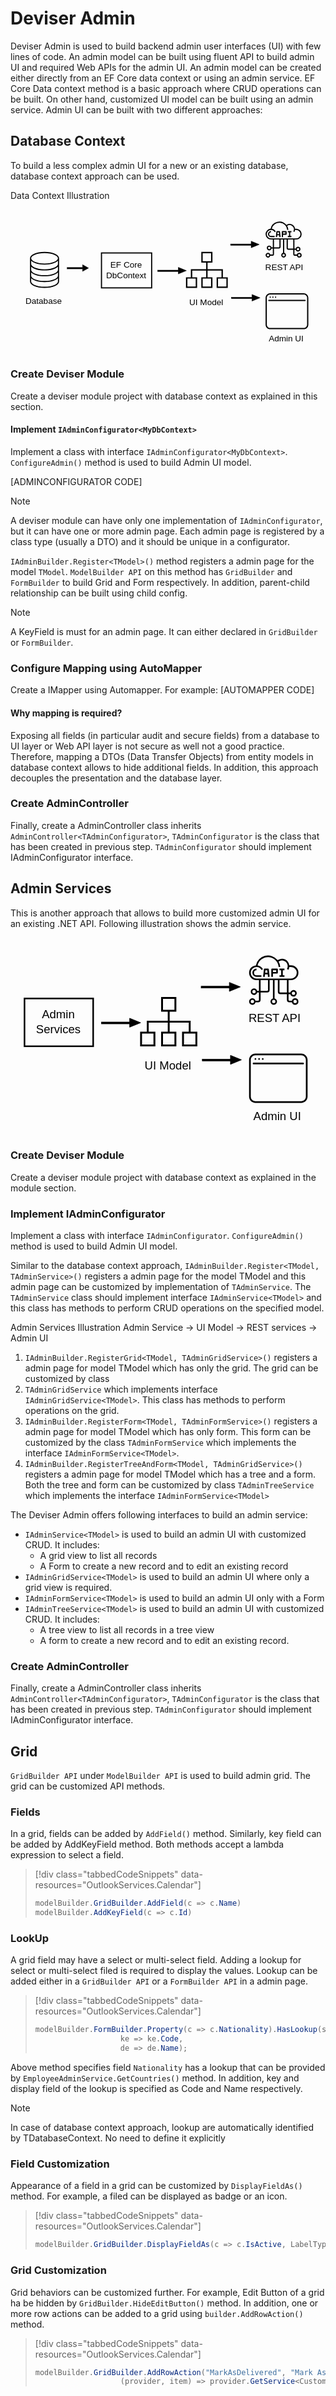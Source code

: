 # Deviser Admin
Deviser Admin is used to build backend admin user interfaces (UI) with few lines of code. An admin model can be built using fluent API to build admin UI and required Web APIs for the admin UI. An admin model can be created either directly from an EF Core data context or using an admin service. 
EF Core Data context method is a basic approach where CRUD operations can be built. On other hand, customized UI model can be built using an admin service. Admin UI can be built with two different approaches:

## Database Context
To build a less complex admin UI for a new or an existing database, database context approach can be used. 

Data Context Illustration 

<svg width="500" version="1.1" viewBox="0 0 260 120" xmlns="http://www.w3.org/2000/svg" xmlns:cc="http://creativecommons.org/ns#" xmlns:dc="http://purl.org/dc/elements/1.1/" xmlns:rdf="http://www.w3.org/1999/02/22-rdf-syntax-ns#">
 <metadata>
  <rdf:RDF>
   <cc:Work rdf:about="">
    <dc:format>image/svg+xml</dc:format>
    <dc:type rdf:resource="http://purl.org/dc/dcmitype/StillImage"/>
    <dc:title/>
   </cc:Work>
  </rdf:RDF>
 </metadata>
 <g transform="translate(-20.465 -25.275)">
  <rect x="96.164" y="61.428" width="41.746" height="29.045" fill="none" stroke="#000" stroke-width=".95512"/>
  <g transform="matrix(.57958 0 0 .55556 166.46 58.856)">
   <path d="m53 41v-12h-22v-10h7v-16h-16v16h7v10h-22v12h-7v16h16v-16h-7v-10h20v10h-7v16h16v-16h-7v-10h20v10h-7v16h16v-16zm-29-36h12v12h-12zm-10 50h-12v-12h12zm22 0h-12v-12h12zm22 0h-12v-12h12z"/>
  </g>
  <g id="API" transform="matrix(.4999 0 0 .4999 231.71 34.275)">
   <path d="m58 54a4 4 0 0 0-3.86 3h-3.14a1 1 0 0 1-1-1v-7h2.14a4 4 0 1 0 0-2h-2.14v-15h3a9 9 0 0 0 0-18h-2.06a8.977 8.977 0 0 0-14.18-6.3 14.982 14.982 0 0 0-26.45 6.34 8.993 8.993 0 0 0 0.69 17.96h3v13h-2.14a4 4 0 1 0 0 2h2.14v9a1 1 0 0 1-1 1h-3.14a4 4 0 1 0 0 2h3.14a3.009 3.009 0 0 0 3-3v-9h8a3.009 3.009 0 0 0 3-3v-12h4v22.14a4 4 0 1 0 2 0v-22.14h4v14a3.009 3.009 0 0 0 3 3h8v7a3.009 3.009 0 0 0 3 3h3.14a3.994 3.994 0 1 0 3.86-5zm-2-8a2 2 0 1 1-2 2 2.006 2.006 0 0 1 2-2zm-48 2a2 2 0 1 1 2-2 2.006 2.006 0 0 1-2 2zm-2 12a2 2 0 1 1 2-2 2.006 2.006 0 0 1-2 2zm19-16a1 1 0 0 1-1 1h-8v-13h9zm9 14a2 2 0 1 1-2-2 2.006 2.006 0 0 1 2 2zm14-11h-8a1 1 0 0 1-1-1v-14h9zm-37-17a7 7 0 0 1 0-14h0.12a7.018 7.018 0 0 1 6 3.61l1.76-0.97a9.086 9.086 0 0 0-6.55-4.54 13 13 0 0 1 25.64 1.97l1.99-0.14a14.907 14.907 0 0 0-2.07-6.58 7 7 0 0 1 10.24 9.04l1.74 0.97a9.005 9.005 0 0 0 1.07-3.36h2.06a7 7 0 1 1 0 14zm47 30a2 2 0 1 1 2-2 2.006 2.006 0 0 1-2 2z"/>
   <path d="m8 23a3 3 0 0 1 3-3v-2a5 5 0 0 0 0 10h6v-2h-6a3 3 0 0 1-3-3z"/>
   <path d="m25.99 18.89a0.989 0.989 0 0 0-0.99-0.89h-4a0.989 0.989 0 0 0-0.99 0.89l-1 9 1.98 0.22 0.35-3.11h3.32l0.35 3.11 1.98-0.22zm-4.43 4.11 0.34-3h2.2l0.34 3z"/>
   <path d="m36 18h-6a1 1 0 0 0-1 1v9h2v-4h5a1 1 0 0 0 1-1v-4a1 1 0 0 0-1-1zm-1 4h-4v-2h4z"/>
   <path d="m43 20v6h2v2h-6v-2h2v-6h-2v-2h6v2z"/>
  </g>
  <g transform="matrix(.060484 0 0 .060484 33.795 60.523)">
   <path d="m448 88c0-49.344-87.848-88-200-88s-200 38.656-200 88c9e-3 2.686 0.277 5.365 0.8 8h-0.8v312c0 49.344 87.848 88 200 88s200-38.656 200-88v-312h-0.8c0.523-2.635 0.791-5.314 0.8-8zm-16 320c0 34.768-73.936 72-184 72s-184-37.232-184-72v-44.92c30.24 31.408 100.35 52.92 184 52.92s153.76-21.512 184-52.92zm0-80c0 34.768-73.936 72-184 72s-184-37.232-184-72v-44.92c30.24 31.408 100.35 52.92 184 52.92s153.76-21.512 184-52.92zm0-80c0 34.768-73.936 72-184 72s-184-37.232-184-72v-44.92c30.24 31.408 100.35 52.92 184 52.92s153.76-21.512 184-52.92zm0-80c0 34.768-73.936 72-184 72s-184-37.232-184-72v-44.92c30.24 31.408 100.35 52.92 184 52.92s153.76-21.512 184-52.92zm-184-8c-110.06 0-184-37.232-184-72s73.936-72 184-72 184 37.232 184 72-73.936 72-184 72z"/>
  </g>
  <g transform="matrix(.069606 0 0 .069606 232.7 92.114)">
   <path d="m455.5 40h-400c-30.603 0-55.5 24.897-55.5 55.5v320c0 30.603 24.897 55.5 55.5 55.5h400c30.603 0 55.5-24.897 55.5-55.5v-320c0-30.603-24.897-55.5-55.5-55.5zm40.5 375.5c0 22.332-18.168 40.5-40.5 40.5h-400c-22.332 0-40.5-18.168-40.5-40.5v-320c0-22.332 18.168-40.5 40.5-40.5h400c22.332 0 40.5 18.168 40.5 40.5z"/>
   <path d="m471.5 120h-432c-4.142 0-7.5 3.357-7.5 7.5s3.358 7.5 7.5 7.5h432c4.142 0 7.5-3.357 7.5-7.5s-3.358-7.5-7.5-7.5z"/>
   <path d="m55.5 95c1.97 0 3.91-0.8 5.3-2.2 1.4-1.39 2.2-3.32 2.2-5.3 0-1.971-0.8-3.91-2.2-5.3-1.39-1.4-3.33-2.2-5.3-2.2-1.98 0-3.91 0.8-5.3 2.2-1.4 1.39-2.2 3.329-2.2 5.3 0 1.979 0.8 3.91 2.2 5.3 1.39 1.4 3.32 2.2 5.3 2.2z"/>
   <path d="m119.5 95c1.97 0 3.91-0.8 5.3-2.2 1.4-1.39 2.2-3.32 2.2-5.3 0-1.971-0.8-3.91-2.2-5.3-1.39-1.4-3.33-2.2-5.3-2.2-1.98 0-3.91 0.8-5.3 2.2-1.4 1.39-2.2 3.329-2.2 5.3 0 1.979 0.8 3.91 2.2 5.3 1.39 1.4 3.32 2.2 5.3 2.2z"/>
   <path d="m87.5 95c1.98 0 3.91-0.8 5.3-2.2 1.4-1.39 2.2-3.32 2.2-5.3 0-1.971-0.8-3.91-2.2-5.3-1.39-1.4-3.32-2.2-5.3-2.2-1.97 0-3.91 0.8-5.3 2.2-1.4 1.39-2.2 3.329-2.2 5.3 0 1.979 0.8 3.91 2.2 5.3 1.39 1.4 3.33 2.2 5.3 2.2z"/>
  </g>
  <g fill="#000000" font-family="sans-serif" font-size="7.0556px">
   <text x="32.950771" y="103.98749" stroke-width=".265" style="line-height:1.25" xml:space="preserve"><tspan x="32.950771" y="103.98749" font-size="7.0556px" stroke-width=".265">Database</tspan></text>
   <g stroke-width=".26458" text-anchor="middle">
    <text x="116.69314" y="73.604309" text-align="center" style="line-height:1.25" xml:space="preserve"><tspan x="116.69314" y="73.604309" text-align="center">EF Core</tspan><tspan x="116.69314" y="82.423759" text-align="center">DbContext</tspan></text>
    <text x="183.3107" y="104.70334" text-align="center" style="line-height:1.25" xml:space="preserve"><tspan x="183.3107" y="104.70334" font-size="7.0556px" stroke-width=".26458" text-align="center" text-anchor="middle">UI Model</tspan></text>
    <text x="248.21609" y="75.803276" text-align="center" style="line-height:1.25" xml:space="preserve"><tspan x="248.21609" y="75.803276" font-size="7.0556px" stroke-width=".26458" text-align="center" text-anchor="middle">REST API</tspan></text>
    <text x="249.8038" y="135.22382" text-align="center" style="line-height:1.25" xml:space="preserve"><tspan x="249.8038" y="135.22382" font-size="7.0556px" stroke-width=".26458" text-align="center" text-anchor="middle">Admin UI</tspan></text>
   </g>
  </g>
 </g>
 <g transform="matrix(.54966 0 0 .54966 29.527 37.983)" stroke="#000" stroke-miterlimit="3.9" stroke-width=".486">
  <path transform="matrix(1.0583 0 0 1.011 -1.1442 -32.522)" d="m62.032 51.441-8.6239 4.979v-9.958z"/>
  <rect x="32.075" y="18.685" width="23.3" height="2.1182"/>
 </g>
 <g transform="matrix(.73452 0 0 .54315 98.949 40.298)" stroke="#000" stroke-miterlimit="3.9" stroke-width=".486">
  <path transform="matrix(1.0583 0 0 1.011 -1.1442 -32.522)" d="m62.032 51.441-8.6239 4.979v-9.958z"/>
  <rect x="32.075" y="18.685" width="23.3" height="2.1182"/>
 </g>
 <g transform="matrix(.73452 0 0 .54315 159.57 18.516)" stroke="#000" stroke-miterlimit="3.9" stroke-width=".486">
  <path transform="matrix(1.0583 0 0 1.011 -1.1442 -32.522)" d="m62.032 51.441-8.6239 4.979v-9.958z"/>
  <rect x="32.075" y="18.685" width="23.3" height="2.1182"/>
 </g>
 <g transform="matrix(.73452 0 0 .54315 160.25 62.868)" stroke="#000" stroke-miterlimit="3.9" stroke-width=".486">
  <path transform="matrix(1.0583 0 0 1.011 -1.1442 -32.522)" d="m62.032 51.441-8.6239 4.979v-9.958z"/>
  <rect x="32.075" y="18.685" width="23.3" height="2.1182"/>
 </g>
</svg>


### Create Deviser Module
Create a deviser module project with database context as explained in this section.

#### Implement `IAdminConfigurator<MyDbContext>`

Implement a class with interface `IAdminConfigurator<MyDbContext>`. `ConfigureAdmin()` method is used to build Admin UI model.

[ADMINCONFIGURATOR CODE]

>[!NOTE]
>A deviser module can have only one implementation of `IAdminConfigurator`, but it can have one or more admin page. Each admin page is registered by a class type (usually a DTO) and it should be unique in a configurator.

`IAdminBuilder.Register<TModel>()` method registers a admin page for the model `TModel`. `ModelBuilder API` on this method has `GridBuilder` and `FormBuilder` to build Grid and Form respectively. In addition, parent-child relationship can be built using child config.

>[!NOTE]
>A KeyField is must for an admin page. It can either declared in `GridBuilder` or `FormBuilder`.

### Configure Mapping using AutoMapper
Create a IMapper using Automapper. For example:
[AUTOMAPPER CODE]
#### Why mapping is required?
Exposing all fields (in particular audit and secure fields) from a database to UI layer or Web API layer is not secure as well not a good practice. Therefore, mapping a DTOs (Data Transfer Objects) from entity models in database context allows to hide additional fields. In addition, this approach decouples the presentation and the database layer. 

### Create AdminController
Finally, create a AdminController class inherits `AdminController<TAdminConfigurator>`, `TAdminConfigurator` is the class that has been created in previous step.
`TAdminConfigurator` should implement IAdminConfigurator interface.

## Admin Services
This is another approach that allows to build more customized admin UI for an existing .NET API. Following illustration shows the admin service.

<svg width="500" version="1.1" viewBox="0 0 190 120" xmlns="http://www.w3.org/2000/svg" xmlns:cc="http://creativecommons.org/ns#" xmlns:dc="http://purl.org/dc/elements/1.1/" xmlns:rdf="http://www.w3.org/1999/02/22-rdf-syntax-ns#">
 <metadata>
  <rdf:RDF>
   <cc:Work rdf:about="">
    <dc:format>image/svg+xml</dc:format>
    <dc:type rdf:resource="http://purl.org/dc/dcmitype/StillImage"/>
    <dc:title/>
   </cc:Work>
  </rdf:RDF>
 </metadata>
 <g transform="translate(-67.185 .85586)">
  <g transform="translate(-20.465 -25.275)">
   <rect x="96.164" y="61.428" width="41.746" height="29.045" fill="none" stroke="#000" stroke-width=".95512"/>
   <g transform="matrix(.57958 0 0 .55556 166.46 58.856)">
    <path d="m53 41v-12h-22v-10h7v-16h-16v16h7v10h-22v12h-7v16h16v-16h-7v-10h20v10h-7v16h16v-16h-7v-10h20v10h-7v16h16v-16zm-29-36h12v12h-12zm-10 50h-12v-12h12zm22 0h-12v-12h12zm22 0h-12v-12h12z"/>
   </g>
   <g id="API" transform="matrix(.4999 0 0 .4999 231.71 34.275)">
    <path d="m58 54a4 4 0 0 0-3.86 3h-3.14a1 1 0 0 1-1-1v-7h2.14a4 4 0 1 0 0-2h-2.14v-15h3a9 9 0 0 0 0-18h-2.06a8.977 8.977 0 0 0-14.18-6.3 14.982 14.982 0 0 0-26.45 6.34 8.993 8.993 0 0 0 0.69 17.96h3v13h-2.14a4 4 0 1 0 0 2h2.14v9a1 1 0 0 1-1 1h-3.14a4 4 0 1 0 0 2h3.14a3.009 3.009 0 0 0 3-3v-9h8a3.009 3.009 0 0 0 3-3v-12h4v22.14a4 4 0 1 0 2 0v-22.14h4v14a3.009 3.009 0 0 0 3 3h8v7a3.009 3.009 0 0 0 3 3h3.14a3.994 3.994 0 1 0 3.86-5zm-2-8a2 2 0 1 1-2 2 2.006 2.006 0 0 1 2-2zm-48 2a2 2 0 1 1 2-2 2.006 2.006 0 0 1-2 2zm-2 12a2 2 0 1 1 2-2 2.006 2.006 0 0 1-2 2zm19-16a1 1 0 0 1-1 1h-8v-13h9zm9 14a2 2 0 1 1-2-2 2.006 2.006 0 0 1 2 2zm14-11h-8a1 1 0 0 1-1-1v-14h9zm-37-17a7 7 0 0 1 0-14h0.12a7.018 7.018 0 0 1 6 3.61l1.76-0.97a9.086 9.086 0 0 0-6.55-4.54 13 13 0 0 1 25.64 1.97l1.99-0.14a14.907 14.907 0 0 0-2.07-6.58 7 7 0 0 1 10.24 9.04l1.74 0.97a9.005 9.005 0 0 0 1.07-3.36h2.06a7 7 0 1 1 0 14zm47 30a2 2 0 1 1 2-2 2.006 2.006 0 0 1-2 2z"/>
    <path d="m8 23a3 3 0 0 1 3-3v-2a5 5 0 0 0 0 10h6v-2h-6a3 3 0 0 1-3-3z"/>
    <path d="m25.99 18.89a0.989 0.989 0 0 0-0.99-0.89h-4a0.989 0.989 0 0 0-0.99 0.89l-1 9 1.98 0.22 0.35-3.11h3.32l0.35 3.11 1.98-0.22zm-4.43 4.11 0.34-3h2.2l0.34 3z"/>
    <path d="m36 18h-6a1 1 0 0 0-1 1v9h2v-4h5a1 1 0 0 0 1-1v-4a1 1 0 0 0-1-1zm-1 4h-4v-2h4z"/>
    <path d="m43 20v6h2v2h-6v-2h2v-6h-2v-2h6v2z"/>
   </g>
   <g transform="matrix(.069606 0 0 .069606 232.7 92.114)">
    <path d="m455.5 40h-400c-30.603 0-55.5 24.897-55.5 55.5v320c0 30.603 24.897 55.5 55.5 55.5h400c30.603 0 55.5-24.897 55.5-55.5v-320c0-30.603-24.897-55.5-55.5-55.5zm40.5 375.5c0 22.332-18.168 40.5-40.5 40.5h-400c-22.332 0-40.5-18.168-40.5-40.5v-320c0-22.332 18.168-40.5 40.5-40.5h400c22.332 0 40.5 18.168 40.5 40.5z"/>
    <path d="m471.5 120h-432c-4.142 0-7.5 3.357-7.5 7.5s3.358 7.5 7.5 7.5h432c4.142 0 7.5-3.357 7.5-7.5s-3.358-7.5-7.5-7.5z"/>
    <path d="m55.5 95c1.97 0 3.91-0.8 5.3-2.2 1.4-1.39 2.2-3.32 2.2-5.3 0-1.971-0.8-3.91-2.2-5.3-1.39-1.4-3.33-2.2-5.3-2.2-1.98 0-3.91 0.8-5.3 2.2-1.4 1.39-2.2 3.329-2.2 5.3 0 1.979 0.8 3.91 2.2 5.3 1.39 1.4 3.32 2.2 5.3 2.2z"/>
    <path d="m119.5 95c1.97 0 3.91-0.8 5.3-2.2 1.4-1.39 2.2-3.32 2.2-5.3 0-1.971-0.8-3.91-2.2-5.3-1.39-1.4-3.33-2.2-5.3-2.2-1.98 0-3.91 0.8-5.3 2.2-1.4 1.39-2.2 3.329-2.2 5.3 0 1.979 0.8 3.91 2.2 5.3 1.39 1.4 3.32 2.2 5.3 2.2z"/>
    <path d="m87.5 95c1.98 0 3.91-0.8 5.3-2.2 1.4-1.39 2.2-3.32 2.2-5.3 0-1.971-0.8-3.91-2.2-5.3-1.39-1.4-3.32-2.2-5.3-2.2-1.97 0-3.91 0.8-5.3 2.2-1.4 1.39-2.2 3.329-2.2 5.3 0 1.979 0.8 3.91 2.2 5.3 1.39 1.4 3.33 2.2 5.3 2.2z"/>
   </g>
   <g fill="#000000" font-family="sans-serif" font-size="7.0556px" stroke-width=".26458" text-anchor="middle">
    <text x="116.69314" y="73.604309" text-align="center" style="line-height:1.25" xml:space="preserve"><tspan x="116.69314" y="73.604309" text-align="center">Admin</tspan><tspan x="116.69314" y="82.423759" text-align="center">Services</tspan></text>
    <text x="183.3107" y="104.70334" text-align="center" style="line-height:1.25" xml:space="preserve"><tspan x="183.3107" y="104.70334" font-size="7.0556px" stroke-width=".26458" text-align="center" text-anchor="middle">UI Model</tspan></text>
    <text x="248.21609" y="75.803276" text-align="center" style="line-height:1.25" xml:space="preserve"><tspan x="248.21609" y="75.803276" font-size="7.0556px" stroke-width=".26458" text-align="center" text-anchor="middle">REST API</tspan></text>
    <text x="249.8038" y="135.22382" text-align="center" style="line-height:1.25" xml:space="preserve"><tspan x="249.8038" y="135.22382" font-size="7.0556px" stroke-width=".26458" text-align="center" text-anchor="middle">Admin UI</tspan></text>
   </g>
  </g>
  <g transform="matrix(.73452 0 0 .54315 98.949 40.298)" stroke="#000" stroke-miterlimit="3.9" stroke-width=".486">
   <path transform="matrix(1.0583 0 0 1.011 -1.1442 -32.522)" d="m62.032 51.441-8.6239 4.979v-9.958z"/>
   <rect x="32.075" y="18.685" width="23.3" height="2.1182"/>
  </g>
  <g transform="matrix(.73452 0 0 .54315 159.57 18.516)" stroke="#000" stroke-miterlimit="3.9" stroke-width=".486">
   <path transform="matrix(1.0583 0 0 1.011 -1.1442 -32.522)" d="m62.032 51.441-8.6239 4.979v-9.958z"/>
   <rect x="32.075" y="18.685" width="23.3" height="2.1182"/>
  </g>
  <g transform="matrix(.73452 0 0 .54315 160.25 62.868)" stroke="#000" stroke-miterlimit="3.9" stroke-width=".486">
   <path transform="matrix(1.0583 0 0 1.011 -1.1442 -32.522)" d="m62.032 51.441-8.6239 4.979v-9.958z"/>
   <rect x="32.075" y="18.685" width="23.3" height="2.1182"/>
  </g>
 </g>
</svg>


### Create Deviser Module
Create a deviser module project with database context as explained in the module section.

### Implement IAdminConfigurator
Implement a class with interface `IAdminConfigurator`. `ConfigureAdmin()` method is used to build Admin UI model.

Similar to the database context approach, `IAdminBuilder.Register<TModel, TAdminService>()` registers a admin page for the model TModel and this admin page can be customized by implementation of `TAdminService`. The `TAdminService` class should implement interface `IAdminService<TModel>` and this class has methods to perform CRUD operations on the specified model. 

Admin Services Illustration
Admin Service -> UI Model -> REST services -> Admin UI

1. `IAdminBuilder.RegisterGrid<TModel, TAdminGridService>()` registers a admin page for model TModel which has only the grid. The grid can be customized by class 
2. `TAdminGridService` which implements interface `IAdminGridService<TModel>`. This class has methods to perform operations on the grid.
3. `IAdminBuilder.RegisterForm<TModel, TAdminFormService>()` registers a admin page for model TModel which has only form. This form can be customized by the class `TAdminFormService` which implements the interface `IAdminFormService<TModel>`.
4. `IAdminBuilder.RegisterTreeAndForm<TModel, TAdminGridService>()` registers a admin page for model TModel which has a tree and a form. Both the tree and form can be customized by class `TAdminTreeService` which implements the interface `IAdminFormService<TModel>`

The Deviser Admin offers following interfaces to build an admin service: 
- `IAdminService<TModel>` is used to build an admin UI with customized CRUD. It includes: 
    - A grid view to list all records
    - A Form to create a new record and to edit an existing record
- `IAdminGridService<TModel>` is used to build an admin UI where only a grid view is required.
- `IAdminFormService<TModel>` is used to build an admin UI only with a Form
- `IAdminTreeService<TModel>` is used to build an admin UI with customized CRUD. It includes:
    - A tree view to list all records in a tree view 
    - A form to create a new record and to edit an existing record.

### Create AdminController
Finally, create a AdminController class inherits `AdminController<TAdminConfigurator>`, `TAdminConfigurator` is the class that has been created in previous step.
`TAdminConfigurator` should implement IAdminConfigurator interface.

## Grid
`GridBuilder API` under `ModelBuilder API` is used to build admin grid. The grid can be customized API methods. 

### Fields
In a grid, fields can be added by `AddField()` method. Similarly, key field can be added by AddKeyField method. Both methods accept a lambda expression to select a field.

> [!div class="tabbedCodeSnippets" data-resources="OutlookServices.Calendar"]
> ```cs
> modelBuilder.GridBuilder.AddField(c => c.Name)
> modelBuilder.AddKeyField(c => c.Id)
> ```

### LookUp
A grid field may have a select or multi-select field. Adding a lookup for select or multi-select filed is required to display the values. Lookup can be added either in a `GridBuilder API` or a `FormBuilder API` in a admin page.

> [!div class="tabbedCodeSnippets" data-resources="OutlookServices.Calendar"]
> ```cs
> modelBuilder.FormBuilder.Property(c => c.Nationality).HasLookup(sp => sp.GetService<EmployeeAdminService>().GetCountries(),
>                    ke => ke.Code,
>                    de => de.Name);
> ```

Above method specifies field `Nationality` has a lookup that can be provided by `EmployeeAdminService.GetCountries()` method. In addition, key and display field of the lookup is specified as Code and Name respectively.

>[!NOTE]
>In case of database context approach, lookup are automatically identified by TDatabaseContext. No need to define it explicitly

### Field Customization
Appearance of a field in a grid can be customized by `DisplayFieldAs()` method. For example, a filed can be displayed as badge or an icon.

> [!div class="tabbedCodeSnippets" data-resources="OutlookServices.Calendar"]
> ```cs
> modelBuilder.GridBuilder.DisplayFieldAs(c => c.IsActive, LabelType.Badge, c => c.IsActiveBadgeClass);
> ```


### Grid Customization
Grid behaviors can be customized further. For example, Edit Button of a grid ha be hidden by `GridBuilder.HideEditButton()` method. In addition, one or more row actions can be added to a grid using `builder.AddRowAction()` method. 

> [!div class="tabbedCodeSnippets" data-resources="OutlookServices.Calendar"]
> ```cs
> modelBuilder.GridBuilder.AddRowAction("MarkAsDelivered", "Mark As Delivered",
>                    (provider, item) => provider.GetService<CustomerAdminGridService>().MarkDelivered(item));
> ```


